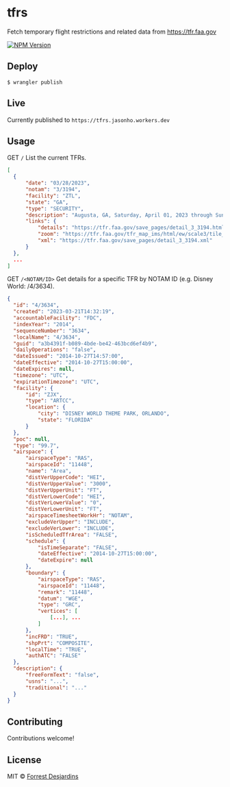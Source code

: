 # tfrs

Fetch temporary flight restrictions and related data from https://tfr.faa.gov

[![NPM Version][npm-image]][npm-url]

## Deploy
```
$ wrangler publish
```

## Live
Currently published to `https://tfrs.jasonho.workers.dev`

## Usage
GET `/`
  List the current TFRs.
  ```json
  [
    {
        "date": "03/28/2023",
        "notam": "3/3194",
        "facility": "ZTL",
        "state": "GA",
        "type": "SECURITY",
        "description": "Augusta, GA, Saturday, April 01, 2023 through Sunday, April 09, 2023 Local New  ",
        "links": {
            "details": "https://tfr.faa.gov/save_pages/detail_3_3194.html",
            "zoom": "https://tfr.faa.gov/tfr_map_ims/html/ew/scale3/tile_4_3.html",
            "xml": "https://tfr.faa.gov/save_pages/detail_3_3194.xml"
        }
    },
    ...
  ]
  ```

GET `/<NOTAM/ID>`
  Get details for a specific TFR by NOTAM ID (e.g. Disney World: /4/3634).
  ```json
  {
    "id": "4/3634",
    "created": "2023-03-21T14:32:19",
    "accountableFacility": "FDC",
    "indexYear": "2014",
    "sequenceNumber": "3634",
    "localName": "4/3634",
    "guid": "a3b4391f-b089-4bde-be42-463bcd6ef4b9",
    "dailyOperations": "false",
    "dateIssued": "2014-10-27T14:57:00",
    "dateEffective": "2014-10-27T15:00:00",
    "dateExpires": null,
    "timezone": "UTC",
    "expirationTimezone": "UTC",
    "facility": {
        "id": "ZJX",
        "type": "ARTCC",
        "location": {
            "city": "DISNEY WORLD THEME PARK, ORLANDO",
            "state": "FLORIDA"
        }
    },
    "poc": null,
    "type": "99.7",
    "airspace": {
        "airspaceType": "RAS",
        "airspaceId": "11448",
        "name": "Area",
        "distVerUpperCode": "HEI",
        "distVerUpperValue": "3000",
        "distVerUpperUnit": "FT",
        "distVerLowerCode": "HEI",
        "distVerLowerValue": "0",
        "distVerLowerUnit": "FT",
        "airspaceTimesheetWorkHr": "NOTAM",
        "excludeVerUpper": "INCLUDE",
        "excludeVerLower": "INCLUDE",
        "isScheduledTfrArea": "FALSE",
        "schedule": {
            "isTimeSeparate": "FALSE",
            "dateEffective": "2014-10-27T15:00:00",
            "dateExpire": null
        },
        "boundary": {
            "airspaceType": "RAS",
            "airspaceId": "11448",
            "remark": "11448",
            "datum": "WGE",
            "type": "GRC",
            "vertices": [
                [...], ... 
            ]
        },
        "incFRD": "TRUE",
        "shpPrt": "COMPOSITE",
        "localTime": "TRUE",
        "authATC": "FALSE"
    },
    "description": {
        "freeFormText": "false",
        "usns": "...",
        "traditional": "..."
    }
}
  ```

## Contributing

Contributions welcome!

## License

MIT © [Forrest Desjardins](https://github.com/fdesjardins)

[npm-url]: https://www.npmjs.com/package/@faa-aviation-data-portal/tfrs
[npm-image]: https://img.shields.io/npm/v/@faa-aviation-data-portal/tfrs.svg?style=flat
